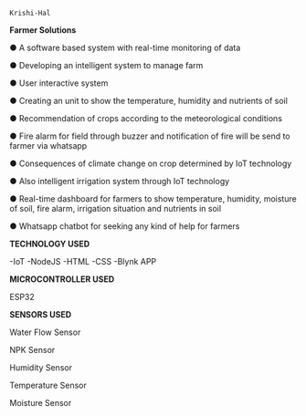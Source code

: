 `Krishi-Hal`

**Farmer Solutions**

● A software based system with real-time monitoring of data

● Developing an intelligent system to manage farm

● User interactive system

● Creating an unit to show the temperature, humidity and nutrients of soil

● Recommendation of crops according to the meteorological conditions

● Fire alarm for field through buzzer and notification of fire will be send to farmer via 
whatsapp

● Consequences of climate change on crop determined by IoT technology

● Also intelligent irrigation system through IoT technology

● Real-time dashboard for farmers to show temperature, humidity, moisture of soil, fire 
alarm, irrigation situation and nutrients in soil

● Whatsapp chatbot for seeking any kind of help for farmers

**TECHNOLOGY USED**

-IoT 
-NodeJS
-HTML 
-CSS 
-Blynk APP                                      
                                                
                                               
**MICROCONTROLLER USED** 
 
  ESP32 
  
**SENSORS USED** 
  
  Water Flow Sensor
  
  NPK Sensor
  
  Humidity Sensor
  
  Temperature Sensor
  
  Moisture Sensor
